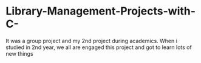 # Library-Management-Projects-with-C-
It was a group project and my 2nd project during academics. When i studied in 2nd year,  we all are engaged this project and got to learn lots of new things
